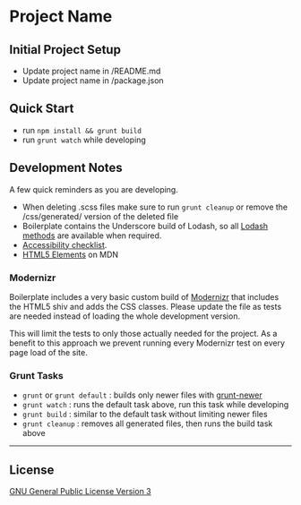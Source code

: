 Project Name
===================


## Initial Project Setup

* Update project name in /README.md
* Update project name in /package.json


## Quick Start

* run `npm install && grunt build`
* run `grunt watch` while developing


## Development Notes

A few quick reminders as you are developing.

* When deleting .scss files make sure to run `grunt cleanup` or remove the /css/generated/ version of the deleted file
* Boilerplate contains the Underscore build of Lodash, so all [Lodash methods](http://lodash.com/docs) are available when required.
* [Accessibility checklist](http://a11yproject.com/checklist.html).
* [HTML5 Elements](https://developer.mozilla.org/en-US/docs/Web/Guide/HTML/HTML5/HTML5_element_list) on MDN

### Modernizr

Boilerplate includes a very basic custom build of [Modernizr](http://modernizr.com/download/#-shiv-cssclasses) that includes the HTML5 shiv and adds the CSS classes. Please update the file as tests are needed instead of loading the whole development version.

This will limit the tests to only those actually needed for the project. As a benefit to this approach we prevent running every Modernizr test on every page load of the site.

### Grunt Tasks

* `grunt` or `grunt default` : builds only newer files with [grunt-newer](https://www.npmjs.org/package/grunt-newer)
* `grunt watch` : runs the default task above, run this task while developing
* `grunt build` : similar to the default task without limiting newer files
* `grunt cleanup` : removes all generated files, then runs the build task above


***

## License
[GNU General Public License Version 3](http://www.gnu.org/licenses/gpl.html)
